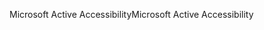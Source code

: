 <span data-ttu-id="4a0fc-101">Microsoft Active Accessibility</span><span class="sxs-lookup"><span data-stu-id="4a0fc-101">Microsoft Active Accessibility</span></span>